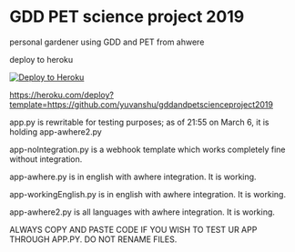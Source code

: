 # GDD PET science project 2019

personal gardener using GDD and PET from ahwere

deploy to heroku 

[![Deploy to Heroku](https://www.herokucdn.com/deploy/button.svg)](https://heroku.com/deploy)

https://heroku.com/deploy?template=https://github.com/yuvanshu/gddandpetscienceproject2019


app.py is rewritable for testing purposes; as of 21:55 on March 6, it is holding app-awhere2.py

app-noIntegration.py is a webhook template which works completely fine without integration.

app-awhere.py is in english with awhere integration. It is working.

app-workingEnglish.py is in english with awhere integration. It is working.

app-awhere2.py is all languages with awhere integration. It is working.

ALWAYS COPY AND PASTE CODE IF YOU WISH TO TEST UR APP THROUGH APP.PY. DO NOT RENAME FILES.
